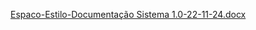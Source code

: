 
[Espaco-Estilo-Documentação Sistema 1.0-22-11-24.docx](https://github.com/user-attachments/files/17877541/Espaco-Estilo-Documentacao.Sistema.1.0-22-11-24.docx)
